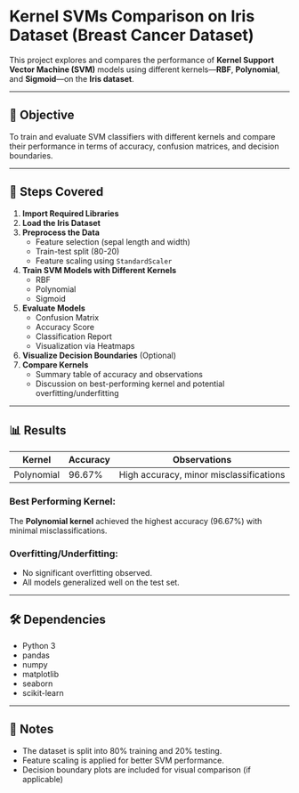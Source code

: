 # Kernel SVMs Comparison on Iris Dataset (Breast Cancer Dataset)

This project explores and compares the performance of **Kernel Support Vector Machine (SVM)** models using different kernels—**RBF**, **Polynomial**, and **Sigmoid**—on the **Iris dataset**.

---

## 🎯 Objective

To train and evaluate SVM classifiers with different kernels and compare their performance in terms of accuracy, confusion matrices, and decision boundaries.

---

## 🧩 Steps Covered

1. **Import Required Libraries**
2. **Load the Iris Dataset**
3. **Preprocess the Data**
   - Feature selection (sepal length and width)
   - Train-test split (80-20)
   - Feature scaling using `StandardScaler`
4. **Train SVM Models with Different Kernels**
   - RBF
   - Polynomial
   - Sigmoid
5. **Evaluate Models**
   - Confusion Matrix
   - Accuracy Score
   - Classification Report
   - Visualization via Heatmaps
6. **Visualize Decision Boundaries** (Optional)
7. **Compare Kernels**
   - Summary table of accuracy and observations
   - Discussion on best-performing kernel and potential overfitting/underfitting

---

## 📊 Results

| Kernel     | Accuracy | Observations                          |
|------------|----------|---------------------------------------|
| Polynomial | 96.67%   | High accuracy, minor misclassifications |

### Best Performing Kernel:
The **Polynomial kernel** achieved the highest accuracy (96.67%) with minimal misclassifications.

### Overfitting/Underfitting:
- No significant overfitting observed.
- All models generalized well on the test set.

---

## 🛠️ Dependencies

- Python 3
- pandas
- numpy
- matplotlib
- seaborn
- scikit-learn

---

## 📌 Notes

- The dataset is split into 80% training and 20% testing.
- Feature scaling is applied for better SVM performance.
- Decision boundary plots are included for visual comparison (if applicable)

